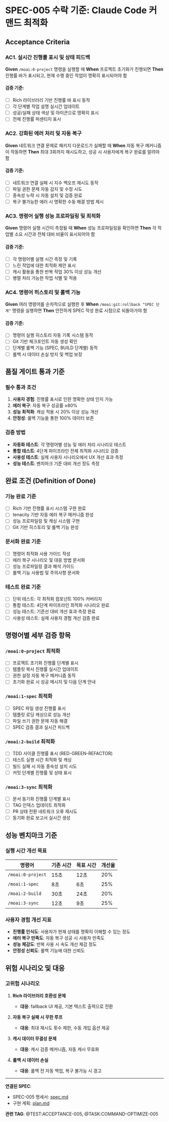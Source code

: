 # SPEC-005 수락 기준: Claude Code 커맨드 최적화

## Acceptance Criteria

### AC1. 실시간 진행률 표시 및 상태 피드백

**Given** `/moai:0-project` 명령을 실행할 때
**When** 프로젝트 초기화가 진행되면
**Then** 진행률 바가 표시되고, 현재 수행 중인 작업이 명확히 표시되어야 함

#### 검증 기준:

- [ ] Rich 라이브러리 기반 진행률 바 표시 동작
- [ ] 각 단계별 작업 설명 실시간 업데이트
- [ ] 성공/실패 상태 색상 및 아이콘으로 명확히 표시
- [ ] 전체 진행률 퍼센티지 표시

### AC2. 강화된 에러 처리 및 자동 복구

**Given** 네트워크 연결 문제로 패키지 다운로드가 실패할 때
**When** 자동 복구 메커니즘이 작동하면
**Then** 최대 3회까지 재시도하고, 성공 시 사용자에게 복구 완료를 알려야 함

#### 검증 기준:

- [ ] 네트워크 연결 실패 시 지수 백오프 재시도 동작
- [ ] 파일 권한 문제 자동 감지 및 수정 시도
- [ ] 종속성 누락 시 자동 설치 및 검증 완료
- [ ] 복구 불가능한 에러 시 명확한 수동 해결 방법 제시

### AC3. 명령어 실행 성능 프로파일링 및 최적화

**Given** 명령어 실행 시간이 측정될 때
**When** 성능 프로파일링을 확인하면
**Then** 각 작업별 소요 시간과 전체 대비 비율이 표시되어야 함

#### 검증 기준:

- [ ] 각 명령어별 실행 시간 측정 및 기록
- [ ] 느린 작업에 대한 최적화 제안 표시
- [ ] 캐시 활용을 통한 반복 작업 30% 이상 성능 개선
- [ ] 병렬 처리 가능한 작업 식별 및 적용

### AC4. 명령어 히스토리 및 롤백 기능

**Given** 여러 명령어를 순차적으로 실행한 후
**When** `/moai:git:rollback "SPEC 단계"` 명령을 실행하면
**Then** 안전하게 SPEC 작성 완료 시점으로 되돌아가야 함

#### 검증 기준:

- [ ] 명령어 실행 히스토리 자동 기록 시스템 동작
- [ ] Git 기반 체크포인트 자동 생성 확인
- [ ] 단계별 롤백 기능 (SPEC, BUILD 단계별) 동작
- [ ] 롤백 시 데이터 손실 방지 및 백업 보장

## 품질 게이트 통과 기준

### 필수 통과 조건

1. **사용자 경험**: 진행률 표시로 인한 명확한 상태 인지 가능
2. **에러 복구**: 자동 복구 성공률 ≥80%
3. **성능 최적화**: 캐싱 적용 시 20% 이상 성능 개선
4. **안정성**: 롤백 기능을 통한 100% 데이터 보존

### 검증 방법

- **자동화 테스트**: 각 명령어별 성능 및 에러 처리 시나리오 테스트
- **통합 테스트**: 4단계 파이프라인 전체 최적화 시나리오 검증
- **사용성 테스트**: 실제 사용자 시나리오에서 UX 개선 효과 측정
- **성능 테스트**: 벤치마크 기준 대비 개선 정도 측정

## 완료 조건 (Definition of Done)

### 기능 완료 기준

- [ ] Rich 기반 진행률 표시 시스템 구현 완료
- [ ] tenacity 기반 자동 에러 복구 메커니즘 완성
- [ ] 성능 프로파일링 및 캐싱 시스템 구현
- [ ] Git 기반 히스토리 및 롤백 기능 완성

### 문서화 완료 기준

- [ ] 명령어 최적화 사용 가이드 작성
- [ ] 에러 복구 시나리오 및 대응 방법 문서화
- [ ] 성능 프로파일링 결과 해석 가이드
- [ ] 롤백 기능 사용법 및 주의사항 문서화

### 테스트 완료 기준

- [ ] 단위 테스트: 각 최적화 컴포넌트 100% 커버리지
- [ ] 통합 테스트: 4단계 파이프라인 최적화 시나리오 완료
- [ ] 성능 테스트: 기준선 대비 개선 효과 측정 완료
- [ ] 사용성 테스트: 실제 사용자 경험 개선 검증 완료

## 명령어별 세부 검증 항목

### `/moai:0-project` 최적화

- [ ] 프로젝트 초기화 진행률 단계별 표시
- [ ] 템플릿 복사 진행률 실시간 업데이트
- [ ] 권한 설정 자동 복구 메커니즘 동작
- [ ] 초기화 완료 시 성공 메시지 및 다음 단계 안내

### `/moai:1-spec` 최적화

- [ ] SPEC 파일 생성 진행률 표시
- [ ] 템플릿 로딩 캐싱으로 성능 개선
- [ ] 파일 쓰기 권한 문제 자동 해결
- [ ] SPEC 검증 결과 실시간 피드백

### `/moai:2-build` 최적화

- [ ] TDD 사이클 진행률 표시 (RED-GREEN-REFACTOR)
- [ ] 테스트 실행 시간 최적화 및 캐싱
- [ ] 빌드 실패 시 자동 종속성 설치 시도
- [ ] 커밋 단계별 진행률 및 상태 표시

### `/moai:3-sync` 최적화

- [ ] 문서 동기화 진행률 단계별 표시
- [ ] TAG 인덱스 업데이트 최적화
- [ ] PR 상태 전환 네트워크 오류 재시도
- [ ] 동기화 완료 보고서 실시간 생성

## 성능 벤치마크 기준

### 실행 시간 개선 목표

| 명령어            | 기존 시간 | 목표 시간 | 개선율 |
| ----------------- | --------- | --------- | ------ |
| `/moai:0-project` | 15초      | 12초      | 20%    |
| `/moai:1-spec`    | 8초       | 6초       | 25%    |
| `/moai:2-build`   | 30초      | 24초      | 20%    |
| `/moai:3-sync`    | 12초      | 9초       | 25%    |

### 사용자 경험 개선 지표

- **진행률 인식도**: 사용자가 현재 상태를 명확히 이해할 수 있는 정도
- **에러 복구 만족도**: 자동 복구 성공 시 사용자 만족도
- **성능 체감도**: 반복 사용 시 속도 개선 체감 정도
- **안정성 신뢰도**: 롤백 기능에 대한 신뢰도

## 위험 시나리오 및 대응

### 고위험 시나리오

1. **Rich 라이브러리 호환성 문제**
   - **대응**: fallback UI 제공, 기본 텍스트 출력으로 전환

2. **자동 복구 실패 시 무한 루프**
   - **대응**: 최대 재시도 횟수 제한, 수동 개입 옵션 제공

3. **캐시 데이터 무결성 문제**
   - **대응**: 캐시 검증 메커니즘, 자동 캐시 무효화

4. **롤백 시 데이터 손실**
   - **대응**: 롤백 전 자동 백업, 복구 불가능 시 경고

---

**연결된 SPEC**:

- SPEC-005 명세서: [spec.md](./spec.md)
- 구현 계획: [plan.md](./plan.md)

**관련 TAG**: @TEST:ACCEPTANCE-005, @TASK:COMMAND-OPTIMIZE-005

